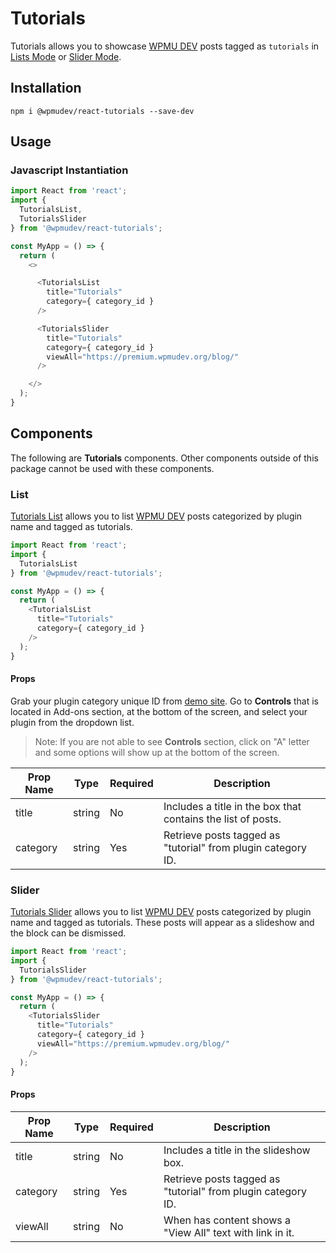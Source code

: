 # Tutorials

Tutorials allows you to showcase [WPMU DEV](https://premium.wpmudev.org/blog/) posts tagged as `tutorials` in [Lists Mode](https://wpmudev.github.io/shared-ui-react/?path=/story/tutorials-list--primary) or [Slider Mode](https://wpmudev.github.io/shared-ui-react/?path=/story/tutorials-slider--primary).

## Installation

```
npm i @wpmudev/react-tutorials --save-dev
```

## Usage

### Javascript Instantiation
```js
import React from 'react';
import {
  TutorialsList,
  TutorialsSlider
} from '@wpmudev/react-tutorials';

const MyApp = () => {
  return (
	<>

	  <TutorialsList
        title="Tutorials"
        category={ category_id }
	  />

	  <TutorialsSlider
        title="Tutorials"
		category={ category_id }
		viewAll="https://premium.wpmudev.org/blog/"
	  />

	</>
  );
}
```

## Components

The following are **Tutorials** components. Other components outside of this package cannot be used with these components.

### List

[Tutorials List](https://wpmudev.github.io/shared-ui-react/?path=/story/tutorials-list--primary) allows you to list [WPMU DEV](https://premium.wpmudev.org/blog/) posts categorized by plugin name and tagged as tutorials.

```js
import React from 'react';
import {
  TutorialsList
} from '@wpmudev/react-tutorials';

const MyApp = () => {
  return (
	<TutorialsList
      title="Tutorials"
	  category={ category_id }
	/>
  );
}
```

#### Props

Grab your plugin category unique ID from [demo site](https://wpmudev.github.io/shared-ui-react/). Go to **Controls** that is located in Add-ons section, at the bottom of the screen, and select your plugin from the dropdown list.

> Note: If you are not able to see **Controls** section, click on "A" letter and some options will show up at the bottom of the screen.

Prop Name | Type | Required | Description
--- | --- | --- | ---
title | string | No | Includes a title in the box that contains the list of posts.
category | string | Yes | Retrieve posts tagged as "tutorial" from plugin category ID.

### Slider

[Tutorials Slider](https://wpmudev.github.io/shared-ui-react/?path=/story/tutorials-slider--primary) allows you to list [WPMU DEV](https://premium.wpmudev.org/blog/) posts categorized by plugin name and tagged as tutorials. These posts will appear as a slideshow and the block can be dismissed.

```js
import React from 'react';
import {
  TutorialsSlider
} from '@wpmudev/react-tutorials';

const MyApp = () => {
  return (
    <TutorialsSlider
      title="Tutorials"
      category={ category_id }
      viewAll="https://premium.wpmudev.org/blog/"
    />
  );
}
```

#### Props

Prop Name | Type | Required | Description
--- | --- | --- | ---
title | string | No | Includes a title in the slideshow box.
category | string | Yes | Retrieve posts tagged as "tutorial" from plugin category ID.
viewAll | string | No | When has content shows a "View All" text with link in it.
